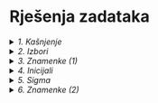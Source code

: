 # Rješenja zadataka

<details>
  <summary><em>1. Kašnjenje</em></summary>
  <hr />
  
Krenimo od onoga što nam je poznato i onog što još ne znamo.

**Poznat** nam je podatak da školski sat traje 45 minuta, pa će rješenje nedvojbeno biti `45 - n`, a kako nam program to mora ispisati, koristit ćemo funkciju `print()`.

```python
print(45 - n)
```

**Nepoznat** nam je podatak koliko uopće iznosi `n`, tj. koliko je Ana zakasnila na sat. Da bi to saznali, naprosto ćemo pitati Anu da nam ga upiše koristeći se funkcijom `input()`.

Ne smijemo zaboraviti da se unos mora pretvoriti u broj pomoću funkcije `int()` (najbolje istovremeno), kako bi mogli s njim nešto i izračunati.

Unos, naravno moramo dodati u kod **prije** ispisa.
```python
n = int(input())
print(45 - n)
```

Kako znamo što se od nas traži, program u ovom obliku nam je jasan. No, kod mora biti čitljiv i nekome tko ne zna što se od nas traži. Usporedi kod iznad s kodom u datoteci [kasnjenje.py](https://github.com/oskozala/python-zadaci/blob/main/rjesenja/kasnjenje.py).

Ova dva programa rade na potpuno isti način, jedina razlika je čitljivost koda. ***Čitljivije*** je uvijek ***bolje***, inače bismo mogli napisati program i ovako:

```python
print(45 - int(input()))
```

  <hr />
</details>

<details>
  <summary><em>2. Izbori</em></summary>

Pitajmo za početak korisnika da nam upiše koliko ima godina:

```python
dob = int(input())
```

Znamo da je u Hrvatskoj punoljetna osoba svatko tko je napunio 18. godinu, pa možemo to postaviti kao *granicu* između glasača i neglasača.

| *Ne glasuju*             | *Glasuju*           |
|--------------------------|---------------------|
| 1, 2, 3, ..., 15, 16, 17 | **18**, 19, 20, ... |

Matematički se možemo izraziti tako da prvi stupac odgovara broju godina `dob < 18`, a drugi `dob >= 18` (veće ili jednako, pošto ne smijemo zaboraviti uključiti i broj 18).

U prvom stupcu su osobe kojima moramo ispisati samo koliko godina još neće moći glasati te, kao u prvom zadatku, ispisat ćemo jednostavnu računicu:

```python
print(18 - dob)
```

Svima ostalima ćemo naprosto reći:

```python
print('GLASUJ')
```

A kako će program odlučiti spada li netko u prvi ili u drugi stupac gornje tablice? Koristeći se, naravno naredbom `if` i uvjetima koje smo već postavili iznad:

```python
dob = int(input())

if dob < 18:
    print(18 - dob)
else:
    print(`GLASUJ`)
```

U ovom smo primjeru krenuli od prvog stupca. Kako bi postavili uvjet ako smo prvo htjeli "riješiti" ove iz drugog stupca?

Usporedi kod iznad s kodom u datoteci [izbori.py](https://github.com/oskozala/python-zadaci/blob/main/rjesenja/izbori.py).

*Jesmo li mogli umjesto `dob >= 18` koristiti `dob > 17`? Nije li to isto, ako govorimo o prirodnim brojevima?*

Je, isto je i program bi se isto i izvodio. Pitanje je jedino što je jasnije nekome tko pročita kod prvi put? Brojka `18` će nam već na prvi pogled jasnije odrediti da je netko punoljetan, nitko ni u svakodnevnom govoru ne kaže da je punoljetna osoba ona koja ima više od 17 godina. 🙂
  
  <hr />
</details>

<details>
  <summary><em>3. Znamenke (1)</em></summary>

Program nas pita da unesemo neki troznamenkasti broj, a naučili smo da se u Pythonu to radi ovako, zar ne?

```python
broj = int(input())
```

Istina, ali zadatak nas ne pita da računamo nešto s tim brojem, nego da obavimo nekakvo računanje *unutar* samog broja.

Moguće je riješiti program i na taj način, nizom matematičkih operacija, ali moguće je doći i do jednostavnijeg rješenja. 😉

Kad bi rješavali problem olovkom na papiru, vrijednost samog broja ne bi nam puno značila. Naprotiv bilo kakvoj matematičkoj logici, rastavili bi broj na tri zasebne brojke i sveli problem na algebarsku operaciju iz 1. razreda osnovne škole. 🙂

Stoga ćemo upravo tako napraviti i naš program: nećemo broj unositi kao broj, nego ćemo ga pustiti za početak u izvornom obliku kakvog nam funkcija `input()` vraća, a to je `str` *(string)*.

```python
broj = input()
```

Dakle, primjer unesenog broja neće biti `123`, već `'123'`.

*(Razlika je u navodnicima, nismo koristili funkciju `int()`).*

Sada možemo varijablu `broj` smatrati običnim nizom znakova, i kao takvog je i "zloupotrijebiti". 🙈

Pretpostavljamo da je varijabla niz od tri znaka, a znamo da se pojedini znakovi mogu "izvući" iz niza ako znamo njihovu poziciju (broj mjesta, prva pozicija je `0` 👈), primjerice:

```python
ime = 'Marko'
prezime = 'Wilsdorf'

inicijali = ime[0] + prezime[0]  # u ovom slučaju 'MW'
```

Da bi program bio čitljiviji, stvorit ćemo tri nove varijable (besplatne su!) i u njih pohraniti svaki od znakova:

```python
znamenka_1 = broj[0]
znamenka_2 = broj[1]
znamenka_3 = broj[2]

zbroj = znamenka_1 + znamenka_2 + znamenka_3
```

No, ako ih zbrojimo u ovom obliku, Python će nam opet vratiti troznamenkasti broj. Zašto? 🤔

Razlog je što Python operator `+` koristi na nekoliko načina. Ukucajmo nekoliko operacija u Pythonovu konzolu pa će nam biti jasnije:

```pycon
>>> 7 + 8
15
>>> '7' + '8'
'78'
>>> 'O' + 'Š'
'OŠ'
```

Kao u primjeru s inicijalima Marka Wilsdorfa, ako između dva komada teksta stavimo znak `+`, Python (i mnogi drugi) će ih jednostavno zalijepiti skupa.

Zato je za naš zadatak najbolje da naše znamenke pretvorimo u cijele brojeve na istom mjestu gdje smo ih izvukli iz originalnog (troznamenkastog) broja.

```python
znamenka_1 = int(broj[0])
znamenka_2 = int(broj[1])
znamenka_3 = int(broj[2])

zbroj = znamenka_1 + znamenka_2 + znamenka_3
```

Cijeli kod pogledaj [ovdje](https://github.com/oskozala/python-zadaci/blob/main/rjesenja/znamenke-1.py).

  <hr />
</details>

<details>
  <summary><em>4. Inicijali</em></summary>

Kao što vidimo iz primjera, program nas mora pitati da unesemo tri podatka, jedan po jedan.

Kako bi pojednostavili ovaj zadatak, unosit ćemo godinu rođenja kao *broj* bez točke.

```python
ime = input()
prezime = input()
godina_rodjenja = int(input())
```

Svaki veći problem se može podijeliti na više manjih pa ćemo i mi to ovdje napraviti, primjerice ovako:
1. naći ćemo inicijale (s točkama),
2. izračunat ćemo godine starosti,
3. spojit ćemo te podatke s potrebnim znakovima (zagrade) i na kraju ispisati.

***1. Inicijali***

Kako bismo dobili inicijale (s točkama) moramo napraviti nekoliko stvari:
- "izvući" ćemo samo prva slova iz varijabli `ime` i `prezime` (koristeći se uglatim zagradama kao prethodnom zadatku) i
- umetnuti točke nakon oba slova.

```python
inicijali = ime[0] + "." + prezime[0] + "."
```

*Prisjetimo se da operator `+` spaja sve podatke tipa `str`, tj. one koje sadrže tekst.*

***2. Dob***

Godine starosti ćemo jednostavno izračunati.

```python
dob = 2024 - godina_rodjenja
```


  <hr />
</details>

<details>
  <summary><em>5. Sigma</em></summary>

  <hr />
</details>

<details>
  <summary><em>6. Znamenke (2)</em></summary>

  <hr />
</details>

